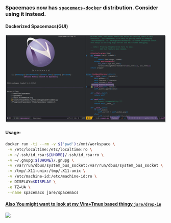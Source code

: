 ### Spacemacs now has [`spacemacs-docker`](https://github.com/syl20bnr/spacemacs/tree/develop/layers/%2Bdistributions/spacemacs-docker) distribution. Consider using it instead.

#### Dockerized Spacemacs(GUI)
[![screenshot](https://raw.githubusercontent.com/syl20bnr/spacemacs/master/doc/img/spacemacs-python.png)](https://raw.githubusercontent.com/syl20bnr/spacemacs/master/doc/img/spacemacs-python.png)


#### Usage:

```bash
docker run -ti --rm -v $('pwd'):/mnt/workspace \
 -v /etc/localtime:/etc/localtime:ro \
 -v ~/.ssh/id_rsa:${UHOME}/.ssh/id_rsa:ro \
 -v ~/.gnupg:${UHOME}/.gnupg \
 -v /var/run/dbus/system_bus_socket:/var/run/dbus/system_bus_socket \
 -v /tmp/.X11-unix:/tmp/.X11-unix \
 -v /etc/machine-id:/etc/machine-id:ro \
 -e DISPLAY=$DISPLAY \
 -e TZ=UA \
 --name spacemacs jare/spacemacs
```

#### [Also You might want to look at my Vim+Tmux based thingy `jare/drop-in`](https://hub.docker.com/r/jare/drop-in)
[![](http://i.imgur.com/RVTlBBO.png)](http://i.imgur.com/RVTlBBO.png)
